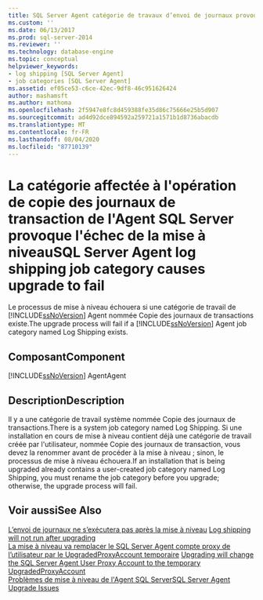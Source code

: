 ```yaml
---
title: SQL Server Agent catégorie de travaux d’envoi de journaux provoque l’échec de la mise à niveau | Microsoft Docs
ms.custom: ''
ms.date: 06/13/2017
ms.prod: sql-server-2014
ms.reviewer: ''
ms.technology: database-engine
ms.topic: conceptual
helpviewer_keywords:
- log shipping [SQL Server Agent]
- job categories [SQL Server Agent]
ms.assetid: ef05ce53-c6ce-42ec-9df8-46c951626424
author: mashamsft
ms.author: mathoma
ms.openlocfilehash: 2f5947e8fc8d459388fe35d86c75666e25b5d907
ms.sourcegitcommit: ad4d92dce894592a259721a1571b1d8736abacdb
ms.translationtype: MT
ms.contentlocale: fr-FR
ms.lasthandoff: 08/04/2020
ms.locfileid: "87710139"
---
```

# <a name="sql-server-agent-log-shipping-job-category-causes-upgrade-to-fail"></a><span data-ttu-id="d6810-102">La catégorie affectée à l'opération de copie des journaux de transaction de l'Agent SQL Server provoque l'échec de la mise à niveau</span><span class="sxs-lookup"><span data-stu-id="d6810-102">SQL Server Agent log shipping job category causes upgrade to fail</span></span>
  <span data-ttu-id="d6810-103">Le processus de mise à niveau échouera si une catégorie de travail de [!INCLUDE[ssNoVersion](../../includes/ssnoversion-md.md)] Agent nommée Copie des journaux de transactions existe.</span><span class="sxs-lookup"><span data-stu-id="d6810-103">The upgrade process will fail if a [!INCLUDE[ssNoVersion](../../includes/ssnoversion-md.md)] Agent job category named Log Shipping exists.</span></span>  
  
## <a name="component"></a><span data-ttu-id="d6810-104">Composant</span><span class="sxs-lookup"><span data-stu-id="d6810-104">Component</span></span>  
 [!INCLUDE[ssNoVersion](../../includes/ssnoversion-md.md)] <span data-ttu-id="d6810-105">Agent</span><span class="sxs-lookup"><span data-stu-id="d6810-105">Agent</span></span>  
  
## <a name="description"></a><span data-ttu-id="d6810-106">Description</span><span class="sxs-lookup"><span data-stu-id="d6810-106">Description</span></span>  
 <span data-ttu-id="d6810-107">Il y a une catégorie de travail système nommée Copie des journaux de transactions.</span><span class="sxs-lookup"><span data-stu-id="d6810-107">There is a system job category named Log Shipping.</span></span> <span data-ttu-id="d6810-108">Si une installation en cours de mise à niveau contient déjà une catégorie de travail créée par l'utilisateur, nommée Copie des journaux de transaction, vous devez la renommer avant de procéder à la mise à niveau ; sinon, le processus de mise à niveau échouera.</span><span class="sxs-lookup"><span data-stu-id="d6810-108">If an installation that is being upgraded already contains a user-created job category named Log Shipping, you must rename the job category before you upgrade; otherwise, the upgrade process will fail.</span></span>  
  
## <a name="see-also"></a><span data-ttu-id="d6810-109">Voir aussi</span><span class="sxs-lookup"><span data-stu-id="d6810-109">See Also</span></span>  
 <span data-ttu-id="d6810-110">[L’envoi de journaux ne s’exécutera pas après la mise à niveau](../../../2014/sql-server/install/log-shipping-will-not-run-after-upgrading.md) </span><span class="sxs-lookup"><span data-stu-id="d6810-110">[Log shipping will not run after upgrading](../../../2014/sql-server/install/log-shipping-will-not-run-after-upgrading.md) </span></span>  
 <span data-ttu-id="d6810-111">[La mise à niveau va remplacer le SQL Server Agent compte proxy de l’utilisateur par le UpgradedProxyAccount temporaire](../../../2014/sql-server/install/upgrading-changes-sql-server-agent-user-proxy-account-to-temporary-account.md) </span><span class="sxs-lookup"><span data-stu-id="d6810-111">[Upgrading will change the SQL Server Agent User Proxy Account to the temporary UpgradedProxyAccount](../../../2014/sql-server/install/upgrading-changes-sql-server-agent-user-proxy-account-to-temporary-account.md) </span></span>  
 [<span data-ttu-id="d6810-112">Problèmes de mise à niveau de l'Agent SQL Server</span><span class="sxs-lookup"><span data-stu-id="d6810-112">SQL Server Agent Upgrade Issues</span></span>](../../../2014/sql-server/install/sql-server-agent-upgrade-issues.md)  
  
  

